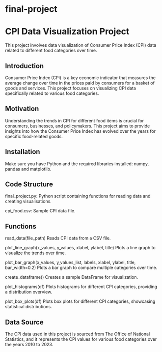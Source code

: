 # final-project
# CPI Data Visualization Project

This project involves data visualization of Consumer Price Index (CPI) data related to different food categories over time.

## Introduction

Consumer Price Index (CPI) is a key economic indicator that measures the average change over time in the prices paid by consumers for a basket of goods and services. This project focuses on visualizing CPI data specifically related to various food categories.

## Motivation

Understanding the trends in CPI for different food items is crucial for consumers, businesses, and policymakers. This project aims to provide insights into how the Consumer Price Index has evolved over the years for specific food-related goods.

## Installation

Make sure you have Python and the required libraries installed: numpy, pandas and matplotlib.

## Code Structure

final_project.py: Python script containing functions for reading data and creating visualisations.

cpi_food.csv: Sample CPI data file.

## Functions

read_data(file_path)
Reads CPI data from a CSV file.

plot_line_graph(x_values, y_values, xlabel, ylabel, title)
Plots a line graph to visualize the trends over time.

plot_bar_graph(x_values, y_values_list, labels, xlabel, ylabel, title, bar_width=0.2)
Plots a bar graph to compare multiple categories over time.

create_dataframe()
Creates a sample DataFrame for visualization.

plot_histograms(df)
Plots histograms for different CPI categories, providing a distribution overview.

plot_box_plots(df)
Plots box plots for different CPI categories, showcasing statistical distributions.

## Data Source

The CPI data used in this project is sourced from The Office of National Statistics, and it represents the CPI values for various food categories over the years 2010 to 2023.


